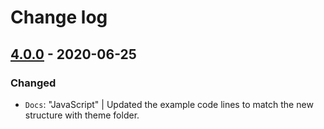 # Change log

## [4.0.0](https://github.com/cake-hub/web-css_framework/tree/v4.0.0) - 2020-06-25

### Changed

* `Docs`: "JavaScript" | Updated the example code lines to match the new structure with theme folder.
